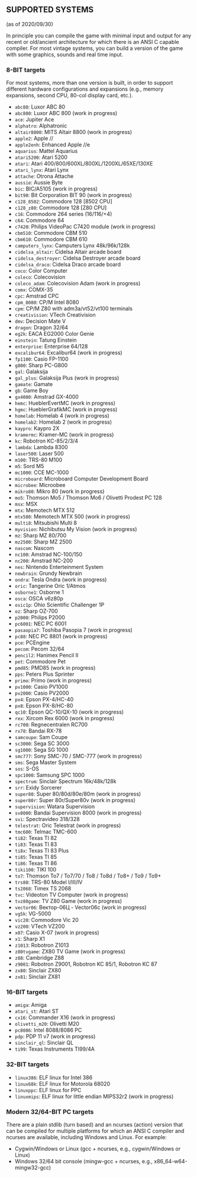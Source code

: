 ## SUPPORTED SYSTEMS 

(as of 2020/09/30)

In principle you can compile the game with minimal input and output for any recent or old/ancient architecture for which there is an ANSI C capable compiler.
For most vintage systems, you can build a version of the game with some graphics, sounds and real time input.


### 8-BIT targets

For most systems, more than one version is built, in order to support different hardware configurations and expansions 
(e.g., memory expansions, second CPU, 80-col display card, etc.).

- `abc80`: Luxor ABC 80
- `abc800`: Luxor ABC 800 (work in progress)
- `ace`: Jupiter Ace
- `alphatro`: Alphatronic
- `altair8800`: MITS Altair 8800 (work in progress)
- `apple2`: Apple //
- `apple2enh`: Enhanced Apple //e
- `aquarius`: Mattel Aquarius 
- `atari5200`: Atari 5200
- `atari`: Atari 400/800/600XL/800XL/1200XL/65XE/130XE
- `atari_lynx`: Atari Lynx
- `attache`: Otrona Attache
- `aussie`: Aussie Byte
- `bic`: BIC/A5105 (work in progress)
- `bit90`: Bit Corporation BIT 90 (work in progress)
- `c128_8502`: Commodore 128 [8502 CPU]
- `c128_z80`: Commodore 128 [Z80 CPU]
- `c16`: Commodore 264 series (16/116/+4)
- `c64`: Commodore 64
- `c7420`: Philips VideoPac C7420 module (work in progress)
- `cbm510`: Commodore CBM 510
- `cbm610`: Commodore CBM 610
- `camputers_lynx`: Camputers Lynx 48k/96k/128k
- `cidelsa_altair`: Cidelsa Altair arcade board
- `cidelsa_destroyer`: Cidelsa Destroyer arcade board
- `cidelsa_draco`: Cidelsa Draco arcade board
- `coco`: Color Computer
- `coleco`: Colecovision
- `coleco_adam`: Colecovision Adam (work in progress)
- `comx`: COMX-35
- `cpc`: Amstrad CPC
- `cpm_8080`: CP/M Intel 8080
- `cpm`: CP/M Z80 with adm3a/vt52/vt100 terminals
- `creativision`: VTech Creativision
- `dmv`: Decision Mate V
- `dragon`: Dragon 32/64
- `eg2k`: EACA EG2000 Color Genie
- `einstein`: Tatung Einstein
- `enterprise`: Enterprise 64/128
- `excalibur64`: Excalibur64 (work in progress)
- `fp1100`: Casio FP-1100
- `g800`: Sharp PC-G800
- `gal`: Galaksija
- `gal_plus`: Galaksija Plus (work in progress)
- `gamate`: Gamate
- `gb`: Game Boy
- `gx4000`: Amstrad GX-4000
- `hemc`: HueblerEvertMC (work in progress)
- `hgmc`: HueblerGrafikMC (work in progress)
- `homelab`: Homelab 4 (work in progress)
- `homelab2`: Homelab 2 (work in progress)
- `kaypro`: Kaypro 2X
- `kramermc`: Kramer-MC (work in progress)
- `kc`: Robotron KC-85/2/3/4
- `lambda`: Lambda 8300
- `laser500`: Laser 500
- `m100`: TRS-80 M100
- `m5`: Sord M5
- `mc1000`: CCE MC-1000
- `microboard`: Microboard Computer Development Board
- `microbee`: Microobee
- `mikro80`: Mikro 80 (work in progress)
- `mo5`: Thomson Mo5 / Thomson Mo6 / Olivetti Prodest PC 128
- `msx`: MSX
- `mtx`: Memotech MTX 512
- `mtx500`: Memotech MTX 500 (work in progress)
- `multi8`: Mitsubishi Multi 8
- `myvision`: Nichibutsu My Vision (work in progress)
- `mz`: Sharp MZ 80/700
- `mz2500`: Sharp MZ 2500
- `nascom`: Nascom
- `nc100`: Amstrad NC-100/150
- `nc200`: Amstrad NC-200
- `nes`: Nintendo Enterteinment System
- `newbrain`: Grundy Newbrain
- `ondra`: Tesla Ondra (work in progress)
- `oric`: Tangerine Oric 1/Atmos
- `osborne1`: Osborne 1
- `osca`: OSCA v6z80p
- `osic1p`: Ohio Scientific Challenger 1P
- `oz`: Sharp OZ-700
- `p2000`: Philips P2000
- `pc6001`: NEC PC 6001
- `pasaopia7`: Toshiba Pasopia 7 (work in progress)
- `pc88`: NEC PC 8801 (work in progress)
- `pce`: PCEngine
- `pecom`: Pecom 32/64
- `pencil2`: Hanimex Pencil II
- `pet`: Commodore Pet
- `pmd85`: PMD85 (work in progress)
- `pps`: Peters Plus Sprinter
- `primo`: Primo (work in progress)
- `pv1000`: Casio PV1000
- `pv2000`: Casio PV2000
- `px4`: Epson PX-4/HC-40
- `px8`: Epson PX-8/HC-80
- `qc10`: Epson QC-10/QX-10 (work in progress)
- `rex`: Xircom Rex 6000 (work in progress)
- `rc700`: Regnecentralen RC700
- `rx78`: Bandai RX-78
- `samcoupe`: Sam Coupe
- `sc3000`: Sega SC 3000
- `sg1000`: Sega SG 1000
- `smc777`: Sony SMC-70 / SMC-777 (work in progress)
- `sms`: Sega Master System
- `sos`: S-OS 
- `spc1000`: Samsung SPC 1000
- `spectrum`: Sinclair Spectrum 16k/48k/128k
- `srr`: Exidy Sorcerer
- `super80`: Super 80/80d/80e/80m (work in progress)
- `super80r`: Super 80r/Super80v (work in progress)
- `supervision`: Watara Supervision
- `sv8000`: Bandai Supervision 8000 (work in progress)
- `svi`: Spectravideo 318/328
- `telestrat`: Oric Telestrat (work in progress)
- `tmc600`: Telmac TMC-600
- `ti82`: Texas TI 82
- `ti83`: Texas TI 83
- `ti8x`: Texas TI 83 Plus
- `ti85`: Texas TI 85
- `ti86`: Texas TI 86
- `tiki100`: TIKI 100
- `to7`: Thomson To7 / To7/70 / To8 / To8d / To8+ / To9 / To9+
- `trs80`: TRS-80 Model I/III/IV
- `ts2068`: Timex TS 2068
- `tvc`: Videoton TV Computer (work in progress)
- `tvz80game`: TV Z80 Game (work in progress)
- `vector06`: Вектор-06Ц - Vector06c (work in progress)
- `vg5k`: VG-5000
- `vic20`: Commodore Vic 20
- `vz200`: VTech VZ200
- `x07`: Casio X-07 (work in progress)
- `x1`: Sharp X1
- `z1013`: Robotron Z1013
- `z80tvgame`: ZX80 TV Game (work in progress)
- `z88`: Cambridge Z88
- `z9001`: Robotron Z9001, Robotron KC 85/1, Robotron KC 87 
- `zx80`: Sinclair ZX80
- `zx81`: Sinclair ZX81


### 16-BIT targets
- `amiga`: Amiga 
- `atari_st`: Atari ST
- `cx16`: Commander X16 (work in progress)
- `olivetti_m20`: Olivetti M20 
- `pc8086`: Intel 8088/8086 PC
- `pdp`: PDP 11 v7 (work in progress)
- `sinclair_ql`: Sinclair QL
- `ti99`: Texas Instruments TI99/4A 



### 32-BIT targets
- `linux386`:  ELF linux for Intel 386
- `linux68k`:  ELF linux for Motorola 68020
- `linuxppc`:  ELF linux for PPC
- `linuxmips`: ELF linux for little endian MIPS32r2 (work in progress)


### Modern 32/64-BIT PC targets

There are a plain stdlib (turn based) and an ncurses (action) version that can be compiled for multiple platforms for which an ANSI C compiler and ncurses are available, including Windows and Linux.
For example:
- Cygwin/Windows or Linux (gcc + ncurses, e.g., cygwin/Windows or Linux) 
- Windows 32/64 bit console (mingw-gcc + ncurses, e.g., x86_64-w64-mingw32-gcc)
